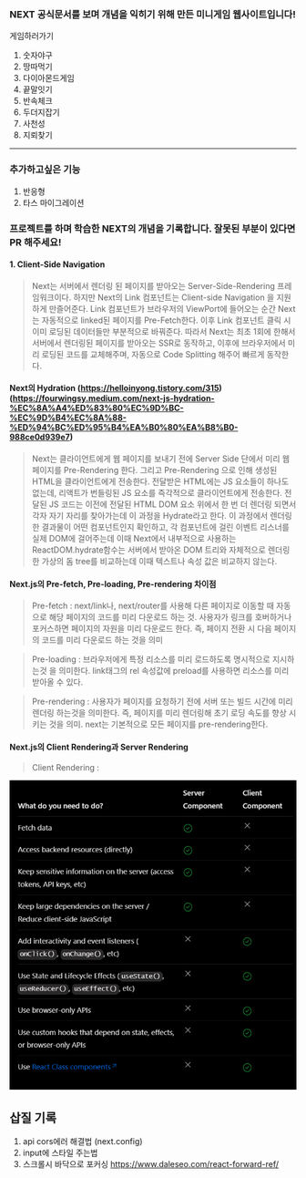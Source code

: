### NEXT 공식문서를 보며 개념을 익히기 위해 만든 미니게임 웹사이트입니다!

게임하러가기

1. 숫자야구
2. 땅따먹기
3. 다이아몬드게임
4. 끝말잇기
5. 반속체크
6. 두더지잡기
7. 사천성
8. 지뢰찾기

---

### 추가하고싶은 기능

1. 반응형
2. 타스 마이그레이션

### 프로젝트를 하며 학습한 NEXT의 개념을 기록합니다. 잘못된 부분이 있다면 PR 해주세요!

#### 1. Client-Side Navigation

> Next는 서버에서 렌더링 된 페이지를 받아오는 Server-Side-Rendering 프레임워크이다.
> 하지만 Next의 Link 컴포넌트는 Client-side Navigation 을 지원하게 만즐어준다.
> Link 컴포넌트가 브라우저의 ViewPort에 들어오는 순간 Next는 자동적으로 linked된 페이지를 Pre-Fetch한다.
> 이후 Link 컴포넌트 클릭 시 이미 로딩된 데이터들만 부분적으로 바꿔준다.
> 따라서 Next는 최초 1회에 한해서 서버에서 렌더링된 페이지를 받아오는 SSR로 동작하고, 이후에 브라우저에서 미리 로딩된 코드를 교체해주며, 자동으로 Code Splitting 해주어 빠르게 동작한다.

#### Next의 Hydration (https://helloinyong.tistory.com/315) (https://fourwingsy.medium.com/next-js-hydration-%EC%8A%A4%ED%83%80%EC%9D%BC-%EC%9D%B4%EC%8A%88-%ED%94%BC%ED%95%B4%EA%B0%80%EA%B8%B0-988ce0d939e7)

> Next는 클라이언트에게 웹 페이지를 보내기 전에 Server Side 단에서 미리 웹페이지를 Pre-Rendering 한다. 그리고 Pre-Rendering 으로 인해 생성된 HTML을 클라이언트에게 전송한다. 전달받은 HTML에는 JS 요소들이 하나도 없는데, 리액트가 번들링된 JS 요소를 즉각적으로 클라이언트에게 전송한다. 전달된 JS 코드는 이전에 전달된 HTML DOM 요소 위에서 한 번 더 렌더링 되면서 각자 자기 자리를 찾아가는데 이 과정을 Hydrate라고 한다.
> 이 과정에서 렌더링한 결과물이 어떤 컴포넌트인지 확인하고, 각 컴포넌트에 걸린 이벤트 리스너를 실제 DOM에 걸어주는데 이때 Next에서 내부적으로 사용하는 ReactDOM.hydrate함수는 서버에서 받아온 DOM 트리와 자체적으로 렌더링한 가상의 돔 tree를 비교하는데 이때 텍스트나 속성 값은 비교하지 않는다.

#### Next.js의 Pre-fetch, Pre-loading, Pre-rendering 차이점

> Pre-fetch : next/link나, next/router를 사용해 다른 페이지로 이동할 때 자동으로 해당 페이지의 코드를 미리 다운로드 하는 것. 사용자가 링크를 호버하거나 포커스하면 페이지의 자원을 미리 다운로드 한다. 즉, 페이지 전환 시 다음 페이지의 코드를 미리 다운로드 하는 것을 의미

> Pre-loading : 브라우저에게 특정 리소스를 미리 로드하도록 명시적으로 지시하는것 을 의미한다. link태그의 rel 속성값에 preload를 사용하면 리소스를 미리 받아올 수 있다.

> Pre-rendering : 사용자가 페이지를 요청하기 전에 서버 또는 빌드 시간에 미리 렌더링 하는것을 의미한다. 즉, 페이지를 미리 렌더링해 초기 로딩 속도를 향상 시키는 것을 의미. next는 기본적으로 모든 페이지를 pre-rendering한다.

#### Next.js의 Client Rendering과 Server Rendering

> Client Rendering :

![Alt text](image.png)

## 삽질 기록

1. api cors에러 해결법 (next.config)
2. input에 스타일 주는법
3. 스크롤시 바닥으로 포커싱
   https://www.daleseo.com/react-forward-ref/

